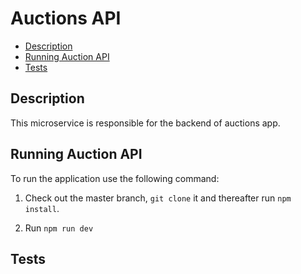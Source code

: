 # Auctions API

<!-- TOC -->

- [Description](#description)
- [Running Auction API](#running-auction-api)
- [Tests](#tests)

<!-- /TOC -->

## Description

This microservice is responsible for the backend of auctions app. 
          
## Running Auction API

To run the application use the following command:

1. Check out the master branch, ```git clone``` it and thereafter run ```npm install```.

2. Run `npm run dev`

## Tests